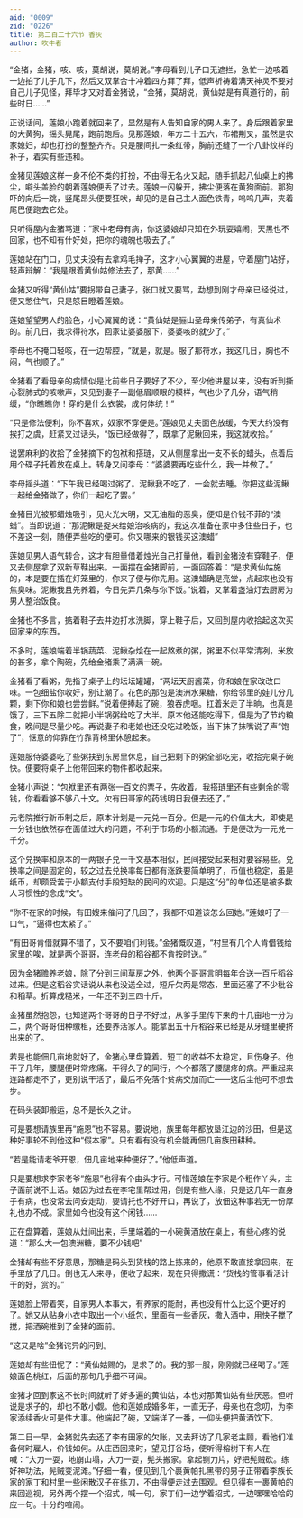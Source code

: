 ```yaml
---
aid: "0009"
zid: "0226"
title: 第二百二十六节 香灰
author: 吹牛者
---
```


“金猪，金猪，咳、咳，莫胡说，莫胡说。”李母看到儿子口无遮拦，急忙一边咳着一边拍了儿子几下，然后又双掌合十冲着四方拜了拜，低声祈祷着满天神灵不要对自己儿子见怪，拜毕才又对着金猪说，“金猪，莫胡说，黄仙姑是有真道行的，前些时日……”

正说话间，莲娘小跑着就回来了，显然是有人告知自家的男人来了。身后跟着家里的大黄狗，摇头晃尾，跑前跑后。见那莲娘，年方二十五六，布裙荆叉，虽然是农家媳妇，却也打扮的整整齐齐。只是腰间扎一条红带，胸前还缝了一个八卦纹样的补子，着实有些违和。

金猪见莲娘这样一身不伦不类的打扮，不由得无名火又起，随手抓起八仙桌上的拂尘，噼头盖脸的朝着莲娘便丢了过去。莲娘一闪躲开，拂尘便落在黄狗面前。那狗吓的向后一跳，竖尾昂头便要狂吠，却见的是自己主人面色铁青，呜呜几声，夹着尾巴便跑去它处。

只听得屋内金猪骂道：“家中老母有病，你这婆娘却只知在外玩耍嬉闹，天黑也不回家，也不知有什好处，把你的魂魄也吸去了。”

莲娘站在门口，见丈夫没有去拿鸡毛掸子，这才小心翼翼的进屋，守着屋门站好，轻声辩解：“我是跟着黄仙姑修法去了，那黄……”

金猪又听得“黄仙姑”要拐带自己妻子，张口就又要骂，勐想到刚才母亲已经说过，便又憋住气，只是怒目瞪着莲娘。

莲娘望望男人的脸色，小心翼翼的说：“黄仙姑是骊山圣母亲传弟子，有真仙术的。前几日，我求得符水，回家让婆婆服下，婆婆咳的就少了。”

李母也不掩口轻咳，在一边帮腔，“就是，就是。服了那符水，我这几日，胸也不闷，气也顺了。”

金猪看了看母亲的病情似是比前些日子要好了不少，至少他进屋以来，没有听到撕心裂肺式的咳嗽声，又见到妻子一副低眉顺眼的模样，气也少了几分，语气稍缓，“你瞧瞧你！穿的是什么衣裳，成何体统！”

“只是修法便利，你不喜欢，奴家不穿便是。”莲娘见丈夫面色放缓，今天大约没有挨打之虞，赶紧叉过话头，“饭已经做得了，既拿了泥鳅回来，我这就收拾。”

说罢麻利的收拾了金猪摘下的包袱和搭琏，又从侧屋拿出一支不长的蜡头，点着后用个碟子托着放在桌上。转身又问李母：“婆婆要再吃些什么，我一并做了。”

李母摇头道：“下午我已经喝过粥了。泥鳅我不吃了，一会就去睡。你把这些泥鳅一起给金猪做了，你们一起吃了罢。”

金猪目光被那蜡烛吸引，见火光大明，又无油脂的恶臭，便知是价钱不菲的“澳蜡”。当即说道：“那泥鳅是捉来给娘治咳病的，我这次准备在家中多住些日子，也不差这一刻，随便弄些吃的便可。你又哪来的银钱买这澳蜡”

莲娘见男人语气转合，这才有胆量借着烛光自己打量他，看到金猪没有穿鞋子，便又去侧屋拿了双新草鞋出来。一面摆在金猪脚前，一面回答着：“是求黄仙姑施的，本是要在插在灯笼里的，你来了便与你先用。这澳蜡确是亮堂，点起来也没有焦臭味。泥鳅我且先养着，今日先弄几条与你下饭。”说着，又掌着盏油灯去厨房为男人整治饭食。

金猪也不多言，掂着鞋子去井边打水洗脚，穿上鞋子后，又回到屋内收拾起这次买回家来的东西。

不多时，莲娘端着半锅蔬菜、泥鳅杂烩在一起熬煮的粥，粥里不似平常清冽，米放的甚多，拿个陶碗，先给金猪乘了满满一碗。

金猪看了看粥，先指了桌子上的坛坛罐罐，“两坛天厨酱菜，你和娘在家改改口味。一包细盐你收好，别让潮了。花色的那包是澳洲水果糖，你给邻里的娃儿分几颗，剩下你和娘也尝尝鲜。”说着便捧起了碗，狼吞虎咽。扛着米走了半晌，也真是饿了，三下五除二就把小半锅粥给吃了大半。原本他还能吃得下，但是为了节约粮食，晚间是尽量少吃。再说妻子和老娘也还没吃过晚饭，当下抹了抹嘴说了声“饱了”，惬意的仰靠在竹靠背椅里休憩起来。

莲娘服侍婆婆吃了些粥扶到东房里休息，自己把剩下的粥全部吃完，收拾完桌子碗快。便要将桌子上他带回来的物件都收起来。

金猪小声说：“包袱里还有两张一百文的票子，先收着。我搭琏里还有些剩余的零钱，你看看够不够八十文。欠有田哥家的药钱明日我便去还了。”

元老院推行新币制之后，原本计划是一元兑一百分。但是一元的价值太大，即使是一分钱也依然存在面值过大的问题，不利于市场的小额流通。于是便改为一元兑一千分。

这个兑换率和原本的一两银子兑一千文基本相似，民间接受起来相对要容易些。兑换率之间是固定的，较之过去兑换率每日都有涨跌要简单明了，币值也稳定，虽是纸币，却颇受苦于小额支付手段短缺的民间的欢迎。只是这“分”的单位还是被多数人习惯性的念成“文”。



“你不在家的时候，有田嫂来催问了几回了，我都不知道该怎么回她。”莲娘吁了一口气，“逼得也太紧了。”

“有田哥肯借就算不错了，又不要咱们利钱。”金猪慨叹道，“村里有几个人肯借钱给家里的唉，就是两个哥哥，连老母的稻谷都不肯按时送。”

因为金猪赡养老娘，除了分到三间草房之外，他两个哥哥言明每年合送一百斤稻谷过来。但是这稻谷实话说从来也没送全过，短斤欠两是常态，里面还塞了不少秕谷和稻草。折算成糙米，一年还不到三四十斤。

金猪虽然抱怨，也知道两个哥哥的日子不好过，从爹手里传下来的十几亩地一分为二，两个哥哥佃种缴租，还要养活家人。能拿出五十斤稻谷来已经是从牙缝里硬挤出来的了。

若是也能佃几亩地就好了，金猪心里盘算着。短工的收益不太稳定，且伤身子。他干了几年，腰腿便时常疼痛。干得久了的同行，个个都落了腰腿疼的病。严重起来连路都走不了，更别说干活了，最后不免落个贫病交加而亡――这后尘他可不想去步。

在码头装卸搬运，总不是长久之计。

可是要想请族里再“施恩”也不容易。要说地，族里每年都放垦江边的沙田，但是这种好事轮不到他这种“假本家”。只有看有没有机会能再佃几亩族田耕种。

“若是能请老爷开恩，佃几亩地来种便好了。”他低声道。

只是要想求李家老爷“施恩”也得有个由头才行。可惜莲娘在李家是个粗作丫头，主子面前说不上话。娘因为过去在李宅里帮过佣，倒是有些人缘，只是这几年一直身子有病，也没常去问安走动，要请托也不好开口，再说了，放佃这种事若无一份厚礼也办不成。家里如今也没有这个闲钱……

正在盘算着，莲娘从灶间出来，手里端着的一小碗黄酒放在桌上，有些心疼的说道：“那么大一包澳洲糖，要不少钱吧”

金猪却有些不好意思，那糖是码头到货栈的路上拣来的，他原不敢直接拿回来，在手里放了几日。倒也无人来寻，便收了起来，现在只得撒谎：“货栈的管事看活计干的好，赏的。”

莲娘脸上带着笑，自家男人本事大，有养家的能耐，再也没有什么比这个更好的了。她又从贴身小衣中取出一个小纸包，里面有一些香灰，撒入酒中，用快子搅了搅，把酒碗推到了金猪的面前。

“这又是啥”金猪诧异的问到。

莲娘却有些忸怩了：“黄仙姑赐的，是求子的。我的那一服，刚刚就已经喝了。”莲娘面色桃红，后面的那句几乎细不可闻。

金猪才回到家这不长时间就听了好多遍的黄仙姑，本也对那黄仙姑有些厌恶。但听说是求子的，却也不敢小觑。他和莲娘成婚多年，一直无子，母亲也在念叨，为李家添续香火可是件大事。他端起了碗，又端详了一番，一仰头便把黄酒饮下。

第二日一早，金猪就先去还了李有田家的欠账，又去拜访了几家老主顾，看他们准备何时雇人，价钱如何。从庄西回来时，望见打谷场，便听得榕树下有人在喊：“大刀一耍，地崩山塌，大刀一耍，髡头搬家。拿起铡刀片，好把髡贼砍。练好神功法，髡贼变泥滩。”仔细一看，便见到几个裹黄帕扎黑带的男子正带着李族长家的家丁和村里一些闲散汉子在练刀，不由得便走过去围观。但见得有一裹黄帕的来回巡视，另外两个摆一个招式，喊一句，家丁们一边学着招式，一边嘿嘿哈哈的应一句。十分的喧闹。

